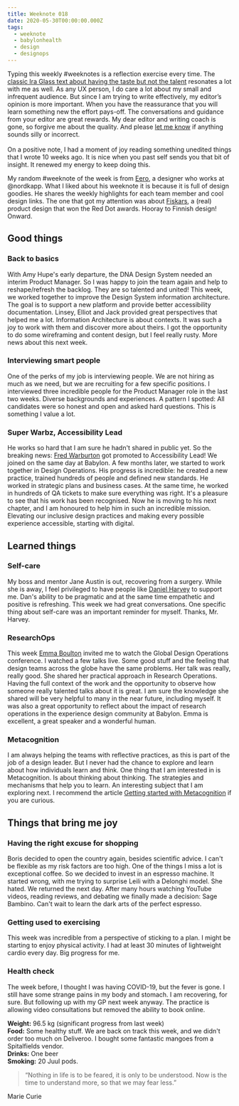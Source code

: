 ```yaml
---
title: Weeknote 018
date: 2020-05-30T00:00:00.000Z
tags:
  - weeknote
  - babylonhealth
  - design
  - designops
---
```

Typing this weekly #weeknotes is a reflection exercise every time. The [classic Ira Glass text about having the taste but not the talent](https://www.google.com/url?sa=t&rct=j&q=&esrc=s&source=web&cd=&ved=2ahUKEwieh8uZpdvpAhVDilwKHSRqCegQwqsBMAB6BAgKEAQ&url=https%3A%2F%2Fvimeo.com%2F85040589&usg=AOvVaw1k4gsmTTHuoVgg01IaKOVv) resonates a lot with me as well. As any UX person, I do care a lot about my small and infrequent audience. But since I am trying to write effectively, my editor’s opinion is more important. When you have the reassurance that you will learn something new the effort pays-off. The conversations and guidance from your editor are great rewards. My dear editor and writing coach is gone, so forgive me about the quality. And please [let me know](mailto:danieliscoding@gmail.com) if anything sounds silly or incorrect.  \
  \
On a positive note, I had a moment of joy reading something unedited things that I wrote 10 weeks ago. It is nice when you past self sends you that bit of insight. It renewed my energy to keep doing this. 

My random #weeknote of the week is from [Eero](https://blog.nordkapp.fi/weeknote-669-put-your-right-foot-forward-fec27722ce60), a designer who works at @nordkapp. What I liked about his weeknote it is because it is full of design goodies. He shares the weekly highlights for each team member and cool design links. The one that got my attention was about [Fiskars](https://www.finnishdesignshop.com/Fiskars-m-157.html), a (real) product design that won the Red Dot awards. Hooray to Finnish design! Onward. 

## Good things

### **Back to basics**

With Amy Hupe's early departure, the DNA Design System needed an interim Product Manager. So I was happy to join the team again and help to reshape/refresh the backlog. They are so talented and united! This week, we worked together to improve the Design System information architecture.  The goal is to support a new platform and provide better accessibility documentation. Linsey, Elliot and Jack provided great perspectives that helped me a lot. Information Architecture is about contexts. It was such a joy to work with them and discover more about theirs. I got the opportunity to do some wireframing and content design, but I feel really rusty. More news about this next week. 

### **Interviewing smart people**

One of the perks of my job is interviewing people. We are not hiring as much as we need, but we are recruiting for a few specific positions. I interviewed three incredible people for the Product Manager role in the last two weeks. Diverse backgrounds and experiences. A pattern I spotted: All candidates were so honest and open and asked hard questions. This is something I value a lot. 

### **Super Warbz, Accessibility Lead**

He works so hard that I am sure he hadn't shared in public yet. So the breaking news: [Fred Warburton](https://twitter.com/fredwabz) got promoted to Accessibility Lead! We joined on the same day at Babylon. A few months later, we started to work together in Design Operations. His progress is incredible: he created a new practice, trained hundreds of people and defined new standards. He worked in strategic plans and business cases. At the same time, he worked in hundreds of QA tickets to make sure everything was right. It's a pleasure to see that his work has been recognised. Now he is moving to his next chapter, and I am honoured to help him in such an incredible mission. Elevating our inclusive design practices and making every possible experience accessible, starting with digital. 

## Learned things

### **Self-care**

My boss and mentor Jane Austin is out, recovering from a surgery. While she is away, I feel privileged to have people like [Daniel Harvey](https://twitter.com/dancharvey) to support me. Dan's ability to be pragmatic and at the same time empathetic and positive is refreshing. This week we had great conversations. One specific thing about self-care was an important reminder for myself. Thanks, Mr. Harvey.  

### **ResearchOps** 

This week [Emma Boulton](https://emmaboulton.co.uk) invited me to watch the Global Design Operations conference. I watched a few talks live. Some good stuff and the feeling that design teams across the globe have the same problems. Her talk was really, really good. She shared her practical approach in Research Operations. Having the full context of the work and the opportunity to observe how someone really talented talks about it is great. I am sure the knowledge she shared will be very helpful to many in the near future, including myself. It was also a great opportunity to reflect about the impact of research operations in the experience design community at Babylon. Emma is excellent, a great speaker and a wonderful human. 

### **Metacognition**

I am always helping the teams with reflective practices, as this is part of the job of a design leader. But I never had the chance to explore and learn about how individuals learn and think. One thing that I am interested in is Metacognition. Is about thinking about thinking. The strategies and mechanisms that help you to learn. An interesting subject that I am exploring next. I recommend the article [Getting started with Metacognition](https://cambridge-community.org.uk/professional-development/gswmeta/index.html) if you are curious. 

## Things that bring me joy

### **Having the right excuse for shopping**

Boris decided to open the country again, besides scientific advice. I can't be flexible as my risk factors are too high. One of the things I miss a lot is exceptional coffee. So we decided to invest in an espresso machine. It started wrong, with me trying to surprise Leili with a Delonghi model. She hated. We returned the next day. After many hours watching YouTube videos, reading reviews, and debating we finally made a decision: Sage Bambino. Can't wait to learn the dark arts of the perfect espresso. 

### **Getting used to exercising**

This week was incredible from a perspective of sticking to a plan. I might be starting to enjoy physical activity. I had at least 30 minutes of lightweight cardio every day. Big progress for me. 

### **Health check**

The week before, I thought I was having COVID-19, but the fever is gone. I still have some strange pains in my body and stomach. I am recovering, for sure. But following up with my GP next week anyway. The practice is allowing video consultations but removed the ability to book online. 

**Weight:** 96.5 kg (significant progress from last week)  \
**Food:** Some healthy stuff. We are back on track this week, and we didn't order too much on Deliveroo. I bought some fantastic mangoes from a Spitalfields vendor. \
**Drinks:** One beer \
**Smoking:** 20 Juul pods.  

> “Nothing in life is to be feared, it is only to be understood. Now is the time to understand more, so that we may fear less.”

Marie Curie